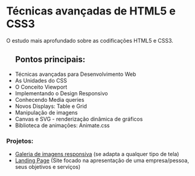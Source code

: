 # Técnicas avançadas de HTML5 e CSS3
 O estudo mais aprofundado sobre as codificações HTML5 e CSS3.

 <ul>
 	<h2>Pontos principais:</h2>
 	<li>Técnicas avançadas para Desenvolvimento Web</li>
 	<li>As Unidades do CSS</li>
 	<li>O Conceito Viewport</li>
    <li>Implementando o Design Responsivo</li>
    <li>Conhecendo Media queries</li>
    <li>Novos Displays: Table e Grid</li>
    <li>Manipulação de imagens</li>
    <li>Canvas e SVG - renderização dinâmica de gráficos</li>
    <li>Biblioteca de animações: Animate.css</li>
 </ul>

<h3>Projetos:</h3>
<ul>
<li><a href="https://github.com/Shellyda/Avancado-HTML-CSS/tree/main/Projetos/Galeria%20Responsiva">Galeria de imagens responsiva</a> (se adapta a qualquer tipo de tela)</li>
<li><a href="https://github.com/Shellyda/Projeto-Site-LandingPage">Landing Page</a> (Site focado na apresentação de uma empresa/pessoa, seus objetivos e serviços)</li>
</ul>
